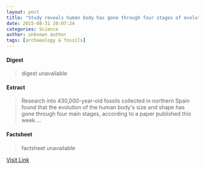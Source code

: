 ```yaml
---
layout: post
title: "Study reveals human body has gone through four stages of evolution"
date: 2015-08-31 20:07:24
categories: Science
author: unknown author
tags: [archaeology & fossils]
---
```



#### Digest
>digest unavailable

#### Extract
>Research into 430,000-year-old fossils collected in northern Spain found that the evolution of the human body's size and shape has gone through four main stages, according to a paper published this week....

#### Factsheet
>factsheet unavailable

[Visit Link](http://phys.org/news/2015-08-reveals-human-body-stages-evolution.html)



